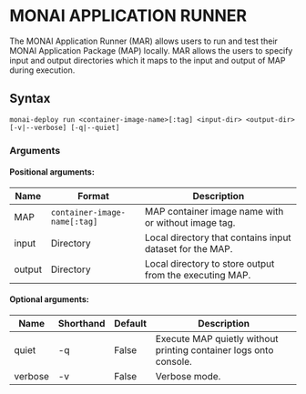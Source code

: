 # MONAI APPLICATION RUNNER

The MONAI Application Runner (MAR) allows users to run and test their MONAI Application Package (MAP) locally. MAR allows the users to specify input and output directories which it maps to the input and output of MAP during execution.

## Syntax
```
monai-deploy run <container-image-name>[:tag] <input-dir> <output-dir> [-v|--verbose] [-q|--quiet]
```
### Arguments

#### Positional arguments:

| Name     | Format                           | Description                                              |
| -------- | -------------------------------- | -------------------------------------------------------- |
| MAP      | `container-image-name[:tag]`     | MAP container image name with or without image tag.      |
| input    | Directory                        | Local directory that contains input dataset for the MAP. |
| output   | Directory                        | Local directory to store output from the executing MAP.  |

#### Optional arguments:

| Name                | Shorthand  | Default    | Description                                                       |
| ------------------- | ---------- | ---------- | --------------------------------------------------------------    |
| quiet               | -q         | False      | Execute MAP quietly without printing container logs onto console. |
| verbose             | -v         | False      | Verbose mode.                                                     |